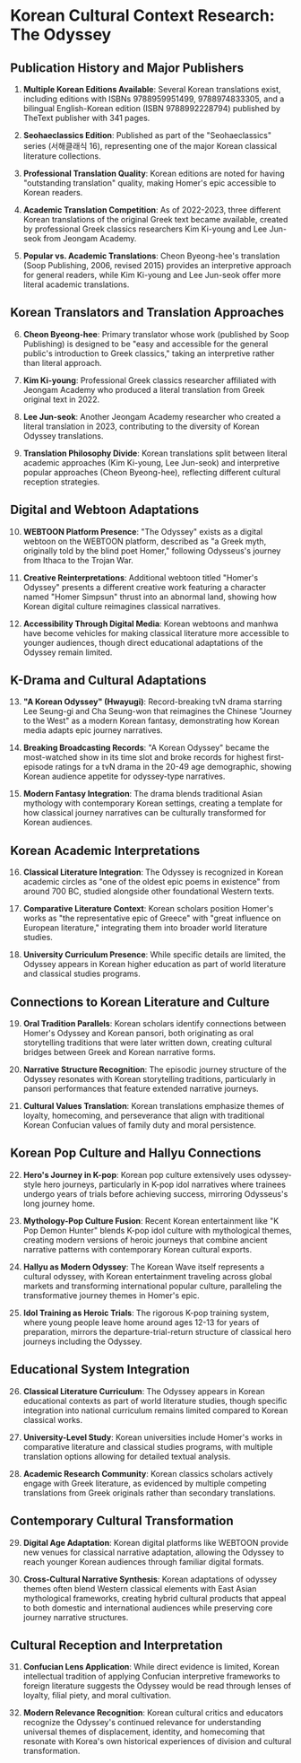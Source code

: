 # Korean Cultural Context Research: The Odyssey

## Publication History and Major Publishers

1. **Multiple Korean Editions Available**: Several Korean translations exist, including editions with ISBNs 9788959951499, 9788974833305, and a bilingual English-Korean edition (ISBN 9788992228794) published by TheText publisher with 341 pages.

2. **Seohaeclassics Edition**: Published as part of the "Seohaeclassics" series (서해클래식 16), representing one of the major Korean classical literature collections.

3. **Professional Translation Quality**: Korean editions are noted for having "outstanding translation" quality, making Homer's epic accessible to Korean readers.

4. **Academic Translation Competition**: As of 2022-2023, three different Korean translations of the original Greek text became available, created by professional Greek classics researchers Kim Ki-young and Lee Jun-seok from Jeongam Academy.

5. **Popular vs. Academic Translations**: Cheon Byeong-hee's translation (Soop Publishing, 2006, revised 2015) provides an interpretive approach for general readers, while Kim Ki-young and Lee Jun-seok offer more literal academic translations.

## Korean Translators and Translation Approaches

6. **Cheon Byeong-hee**: Primary translator whose work (published by Soop Publishing) is designed to be "easy and accessible for the general public's introduction to Greek classics," taking an interpretive rather than literal approach.

7. **Kim Ki-young**: Professional Greek classics researcher affiliated with Jeongam Academy who produced a literal translation from Greek original text in 2022.

8. **Lee Jun-seok**: Another Jeongam Academy researcher who created a literal translation in 2023, contributing to the diversity of Korean Odyssey translations.

9. **Translation Philosophy Divide**: Korean translations split between literal academic approaches (Kim Ki-young, Lee Jun-seok) and interpretive popular approaches (Cheon Byeong-hee), reflecting different cultural reception strategies.

## Digital and Webtoon Adaptations

10. **WEBTOON Platform Presence**: "The Odyssey" exists as a digital webtoon on the WEBTOON platform, described as "a Greek myth, originally told by the blind poet Homer," following Odysseus's journey from Ithaca to the Trojan War.

11. **Creative Reinterpretations**: Additional webtoon titled "Homer's Odyssey" presents a different creative work featuring a character named "Homer Simpsun" thrust into an abnormal land, showing how Korean digital culture reimagines classical narratives.

12. **Accessibility Through Digital Media**: Korean webtoons and manhwa have become vehicles for making classical literature more accessible to younger audiences, though direct educational adaptations of the Odyssey remain limited.

## K-Drama and Cultural Adaptations

13. **"A Korean Odyssey" (Hwayugi)**: Record-breaking tvN drama starring Lee Seung-gi and Cha Seung-won that reimagines the Chinese "Journey to the West" as a modern Korean fantasy, demonstrating how Korean media adapts epic journey narratives.

14. **Breaking Broadcasting Records**: "A Korean Odyssey" became the most-watched show in its time slot and broke records for highest first-episode ratings for a tvN drama in the 20-49 age demographic, showing Korean audience appetite for odyssey-type narratives.

15. **Modern Fantasy Integration**: The drama blends traditional Asian mythology with contemporary Korean settings, creating a template for how classical journey narratives can be culturally transformed for Korean audiences.

## Korean Academic Interpretations

16. **Classical Literature Integration**: The Odyssey is recognized in Korean academic circles as "one of the oldest epic poems in existence" from around 700 BC, studied alongside other foundational Western texts.

17. **Comparative Literature Context**: Korean scholars position Homer's works as "the representative epic of Greece" with "great influence on European literature," integrating them into broader world literature studies.

18. **University Curriculum Presence**: While specific details are limited, the Odyssey appears in Korean higher education as part of world literature and classical studies programs.

## Connections to Korean Literature and Culture

19. **Oral Tradition Parallels**: Korean scholars identify connections between Homer's Odyssey and Korean pansori, both originating as oral storytelling traditions that were later written down, creating cultural bridges between Greek and Korean narrative forms.

20. **Narrative Structure Recognition**: The episodic journey structure of the Odyssey resonates with Korean storytelling traditions, particularly in pansori performances that feature extended narrative journeys.

21. **Cultural Values Translation**: Korean translations emphasize themes of loyalty, homecoming, and perseverance that align with traditional Korean Confucian values of family duty and moral persistence.

## Korean Pop Culture and Hallyu Connections

22. **Hero's Journey in K-pop**: Korean pop culture extensively uses odyssey-style hero journeys, particularly in K-pop idol narratives where trainees undergo years of trials before achieving success, mirroring Odysseus's long journey home.

23. **Mythology-Pop Culture Fusion**: Recent Korean entertainment like "K Pop Demon Hunter" blends K-pop idol culture with mythological themes, creating modern versions of heroic journeys that combine ancient narrative patterns with contemporary Korean cultural exports.

24. **Hallyu as Modern Odyssey**: The Korean Wave itself represents a cultural odyssey, with Korean entertainment traveling across global markets and transforming international popular culture, paralleling the transformative journey themes in Homer's epic.

25. **Idol Training as Heroic Trials**: The rigorous K-pop training system, where young people leave home around ages 12-13 for years of preparation, mirrors the departure-trial-return structure of classical hero journeys including the Odyssey.

## Educational System Integration

26. **Classical Literature Curriculum**: The Odyssey appears in Korean educational contexts as part of world literature studies, though specific integration into national curriculum remains limited compared to Korean classical works.

27. **University-Level Study**: Korean universities include Homer's works in comparative literature and classical studies programs, with multiple translation options allowing for detailed textual analysis.

28. **Academic Research Community**: Korean classics scholars actively engage with Greek literature, as evidenced by multiple competing translations from Greek originals rather than secondary translations.

## Contemporary Cultural Transformation

29. **Digital Age Adaptation**: Korean digital platforms like WEBTOON provide new venues for classical narrative adaptation, allowing the Odyssey to reach younger Korean audiences through familiar digital formats.

30. **Cross-Cultural Narrative Synthesis**: Korean adaptations of odyssey themes often blend Western classical elements with East Asian mythological frameworks, creating hybrid cultural products that appeal to both domestic and international audiences while preserving core journey narrative structures.

## Cultural Reception and Interpretation

31. **Confucian Lens Application**: While direct evidence is limited, Korean intellectual tradition of applying Confucian interpretive frameworks to foreign literature suggests the Odyssey would be read through lenses of loyalty, filial piety, and moral cultivation.

32. **Modern Relevance Recognition**: Korean cultural critics and educators recognize the Odyssey's continued relevance for understanding universal themes of displacement, identity, and homecoming that resonate with Korea's own historical experiences of division and cultural transformation.